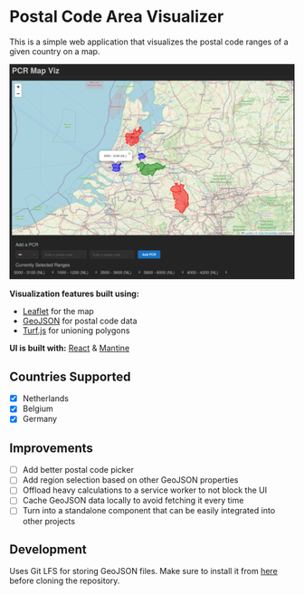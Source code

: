 # Postal Code Area Visualizer

This is a simple web application that visualizes the postal code ranges of a given country on a map.

![Screenshot](screenshot.png)

**Visualization features built using:**

- [Leaflet](https://leafletjs.com/) for the map
- [GeoJSON](https://geojson.org/) for postal code data
- [Turf.js](https://turfjs.org/) for unioning polygons

**UI is built with:** [React](https://reactjs.org/) & [Mantine](https://mantine.dev/)

## Countries Supported

- [x] Netherlands
- [x] Belgium
- [x] Germany

## Improvements

- [ ] Add better postal code picker
- [ ] Add region selection based on other GeoJSON properties
- [ ] Offload heavy calculations to a service worker to not block the UI
- [ ] Cache GeoJSON data locally to avoid fetching it every time
- [ ] Turn into a standalone component that can be easily integrated into other projects

## Development

Uses Git LFS for storing GeoJSON files. Make sure to install it from [here](https://git-lfs.com/) before cloning the repository.
